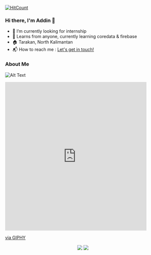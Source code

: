 [![HitCount](http://hits.dwyl.com/AddinDev/AddinDev.svg)](http://hits.dwyl.com/AddinDev/AddinDev)

### Hi there, I'm Addin 👋

- 🔭 I’m currently looking for internship
- 🌱 Learns from anyone, currently learning coredata & firebase
- 🏠 Tarakan, North Kalimantan
- 📬 How to reach me : <a href="mailto:addinsatria2004@gmail.com">Let's get in touch!</a>

### About Me
![Alt Text](https://media.giphy.com/media/DxgYCBC9lOHQrZC6ab/giphy.gif)

<iframe src="https://giphy.com/embed/DxgYCBC9lOHQrZC6ab" width="458" height="480" frameBorder="0" class="giphy-embed" allowFullScreen></iframe><p><a href="https://giphy.com/gifs/DxgYCBC9lOHQrZC6ab">via GIPHY</a></p>

<p align="center">
  <img align="center" src="https://github-readme-stats.vercel.app/api?username=AddinDev&&show_icons=true&title_color=ffffff&icon_color=bb2acf&text_color=daf7dc&bg_color=151515">
  <img align="center" src="https://github-readme-stats.vercel.app/api/top-langs/?username=AddinDev&theme=radical&hide_langs_below=1&layout=compact">
 
</p>
